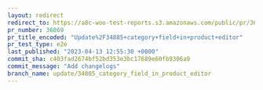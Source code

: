 ```yaml
---
layout: redirect
redirect_to: https://a8c-woo-test-reports.s3.amazonaws.com/public/pr/36869/e2e/index.html
pr_number: 36869
pr_title_encoded: "Update%2F34885+category+field+in+product+editor"
pr_test_type: e2e
last_published: "2023-04-13 12:55:30 +0000"
commit_sha: c403fad2674bf52bd353e3bc17689e60fb9306a9
commit_message: "Add changelogs"
branch_name: update/34885_category_field_in_product_editor
---
```

